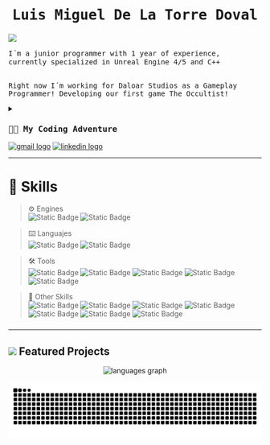 # <div align="center"> <samp>Luis Miguel De La Torre Doval </samp></div>

 <a href="https://theoccultist.com"><img align="center" width="1050px" src="https://media.discordapp.net/attachments/1242433412757848135/1272557046436462793/1500x500.png?ex=66bb689a&is=66ba171a&hm=0eef52abd0629a6aef14eff1f04005b0eb7f15f3f59b9a257830ee7b9aae0279&=&format=webp&quality=lossless&width=1409&height=470" /></a>
 
<samp>
I´m a junior programmer with 1 year of experience, currently specialized in Unreal Engine 4/5 and C++<br /><br />

Right now I´m working for Daloar Studios as a Gameplay Programmer! Developing our first game The Occultist!
<details>
  <summary><h3>👨‍💻 My Coding Adventure</h3></summary>
I started studying code as a software developer, it quickly felt boring to me since all I ended up doing were softwares that were useful and actually functional, but didn´t feel like a "creation" to me. That´s when I discovered ✨GAME ENGINES✨ and decided to give Unity a try. It amazed me how fascinating it was to write a bit of code and then, all of a sudden, I had created something alive(ish?)!. I decided to keep on studying and made a Master´s Degree on Videogame Programming, suffered Unreal Engine´s wrath and, after long months of learning and practicing, ended up loving it!. Right now I´m working hard to improve myself, learn new technologies and achieve new goals.<br /><br />
</details>
</samp>

<div align="left">
  <a href="mailto:gamedevlui@gmail.com"><img src="https://img.shields.io/static/v1?message=Gmail&logo=gmail&label=&color=D14836&logoColor=white&labelColor=&style=for-the-badge" height="35" alt="gmail logo"  /></a>
  <a href="https://www.linkedin.com/in/luismigueldelatorredoval/"><img src="https://img.shields.io/static/v1?message=LinkedIn&logo=linkedin&label=&color=0077B5&logoColor=white&labelColor=&style=for-the-badge" height="35" alt="linkedin logo"  /></a>
</div>

---

# 🧰 Skills

> ⚙️ Engines<br />
![Static Badge](https://img.shields.io/badge/Unreal-0E1128?style=for-the-badge&logo=unrealengine)
![Static Badge](https://img.shields.io/badge/Unity-white?style=for-the-badge&logo=unity&logoColor=black)

> ⌨️ Languajes<br />
![Static Badge](https://img.shields.io/badge/C%2B%2B-%2300599C?style=for-the-badge&logo=cplusplus)
![Static Badge](https://img.shields.io/badge/CSharp-%23A179DC?style=for-the-badge)

> 🛠️ Tools<br />
![Static Badge](https://img.shields.io/badge/Git-%23F05032?style=for-the-badge&logo=git&logoColor=white)
![Static Badge](https://img.shields.io/badge/Github-%23181717?style=for-the-badge&logo=github)
![Static Badge](https://img.shields.io/badge/Perforce-%23404040?style=for-the-badge&logo=perforce)
![Static Badge](https://img.shields.io/badge/Jira-%230052CC?style=for-the-badge&logo=jira)
![Static Badge](https://img.shields.io/badge/Obsidian-%237C3AED?style=for-the-badge&logo=obsidian)

> 🎒 Other Skills<br />
![Static Badge](https://img.shields.io/badge/-%23A8B9CC?style=flat&logo=c&logoColor=white)
![Static Badge](https://img.shields.io/badge/Java-%23DF0207?style=flat)
![Static Badge](https://img.shields.io/badge/-%23512BD4?style=flat&logo=dotnet)
![Static Badge](https://img.shields.io/badge/-%233776AB?style=flat&logo=python&logoColor=white)
![Static Badge](https://img.shields.io/badge/-%23E34F26?style=flat&logo=html5&logoColor=white)
![Static Badge](https://img.shields.io/badge/-%231572B6?style=flat&logo=css3&logoColor=white)
![Static Badge](https://img.shields.io/badge/-%23F7DF1E?style=flat&logo=javascript&logoColor=white)

###

---

## <img src="https://media.giphy.com/media/Vv3whmM9XJpqE/giphy.gif" width="38"> Featured Projects

<div align="center">
  <img src="https://github-readme-stats.vercel.app/api/top-langs?username=maurodesouza&locale=en&hide_title=false&layout=compact&card_width=320&langs_count=5&theme=dracula&hide_border=false" height="150" alt="languages graph"  />
</div>

<br clear="both">

<img src="https://raw.githubusercontent.com/holic-x/holic-x/output/github-contribution-grid-snake-dark.svg" alt="Snake animation" />

###

